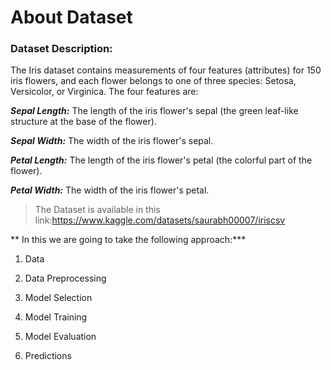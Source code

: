 # About Dataset

### Dataset Description:
The Iris dataset contains measurements of four features (attributes) for 150 iris flowers, and each flower belongs to one of three species: Setosa, Versicolor, or Virginica. The four features are:

***Sepal Length:*** The length of the iris flower's sepal (the green leaf-like structure at the base of the flower).

***Sepal Width:*** The width of the iris flower's sepal.

***Petal Length:*** The length of the iris flower's petal (the colorful part of the flower).

***Petal Width:*** The width of the iris flower's petal.

> The Dataset is available in this link:https://www.kaggle.com/datasets/saurabh00007/iriscsv


** In this we are going to take the following approach:***

1. Data

2. Data Preprocessing

3. Model Selection 

4. Model Training

5. Model Evaluation

6. Predictions
